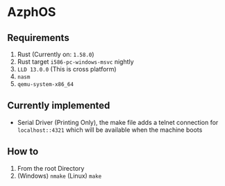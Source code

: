 # AzphOS

## Requirements
1. Rust (Currently on: ```1.58.0```)
2. Rust target ```i586-pc-windows-msvc``` nightly
2. ``LLD 13.0.0`` (This is cross platform)
3. ```nasm```
4. ```qemu-system-x86_64```

## Currently implemented
* Serial Driver (Printing Only), the make file adds a telnet connection for ```localhost::4321``` which will be available when the machine boots

## How to
1. From the root Directory
1. (Windows) ```nmake``` (Linux) ```make``` 
